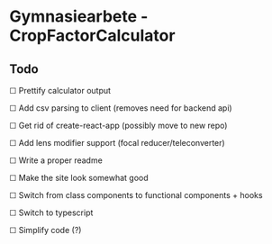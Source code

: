# Gymnasiearbete - CropFactorCalculator

## Todo

&#9744; Prettify calculator output

&#9744; Add csv parsing to client (removes need for backend api)

&#9744; Get rid of create-react-app (possibly move to new repo)

&#9744; Add lens modifier support (focal reducer/teleconverter)

&#9744; Write a proper readme

&#9744; Make the site look somewhat good

&#9744; Switch from class components to functional components + hooks

&#9744; Switch to typescript

&#9744; Simplify code (?)
